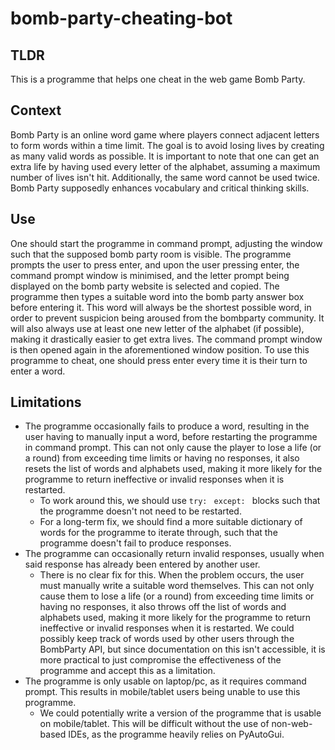 # bomb-party-cheating-bot
## TLDR
This is a programme that helps one cheat in the web game Bomb Party. 
## Context
Bomb Party is an online word game where players connect adjacent letters to form words within a time limit. The goal is to avoid losing lives by creating as many valid words as possible. It is important to note that one can get an extra life by having used every letter of the alphabet, assuming a maximum number of lives isn't hit. Additionally, the same word cannot be used twice. Bomb Party supposedly enhances vocabulary and critical thinking skills.
## Use
One should start the programme in command prompt, adjusting the window such that the supposed bomb party room is visible. The programme prompts the user to press enter, and upon the user pressing enter, the command prompt window is minimised, and the letter prompt being displayed on the bomb party website is selected and copied. The programme then types a suitable word into the bomb party answer box before entering it. This word will always be the shortest possible word, in order to prevent suspicion being aroused from the bombparty community. It will also always use at least one new letter of the alphabet (if possible), making it drastically easier to get extra lives. The command prompt window is then opened again in the aforementioned window position. 
To use this programme to cheat, one should press enter every time it is their turn to enter a word.
## Limitations
- The programme occasionally fails to produce a word, resulting in the user having to manually input a word, before restarting the programme in command prompt. This can not only cause the player to lose a life (or a round) from exceeding time limits or having no responses, it also resets the list of words and alphabets used, making it more likely for the programme to return ineffective or invalid responses when it is restarted.
  - To work around this, we should use `try: ` `except: ` blocks such that the programme doesn't not need to be restarted.
  - For a long-term fix, we should find a more suitable dictionary of words for the programme to iterate through, such that the programme doesn't fail to produce responses.
- The programme can occasionally return invalid responses, usually when said response has already been entered by another user.
  - There is no clear fix for this. When the problem occurs, the user must manually write a suitable word themselves. This can not only cause them to lose a life (or a round)  from exceeding time limits or having no responses, it also throws off the list of words and alphabets used, making it more likely for the programme to return ineffective or invalid responses when it is restarted. We could possibly keep track of words used by other users through the BombParty API, but since documentation on this isn't accessible, it is more practical to just compromise the effectiveness of the programme and accept this as a limitation.
- The programme is only usable on laptop/pc, as it requires command prompt. This results in mobile/tablet users being unable to use this programme.
  - We could potentially write a version of the programme that is usable on mobile/tablet. This will be difficult without the use of non-web-based IDEs, as the programme heavily relies on PyAutoGui.
    
